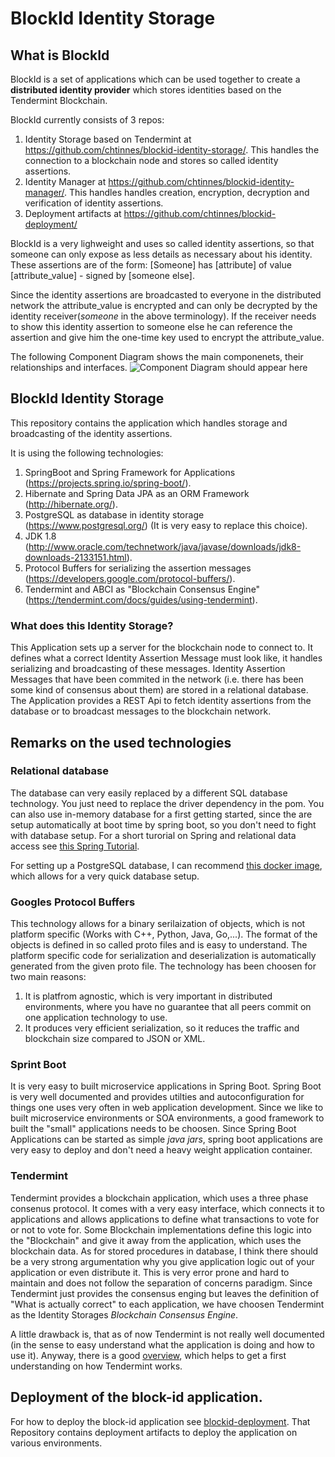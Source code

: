 # BlockId Identity Storage
## What is BlockId
BlockId is a set of applications which can be used together to create a **distributed identity provider** which stores identities based on the Tendermint Blockchain.

BlockId currently consists of 3 repos:
1. Identity Storage based on Tendermint at https://github.com/chtinnes/blockid-identity-storage/. This handles the connection to a blockchain node and stores so called identity assertions.
2. Identity Manager at https://github.com/chtinnes/blockid-identity-manager/. This handles handles creation, encryption, decryption and verification of identity assertions.
3. Deployment artifacts at https://github.com/chtinnes/blockid-deployment/

BlockId is a very lighweight and uses so called identity assertions, so that someone can only expose as less details as necessary about his identity.
These assertions are of the form:
[Someone] has [attribute] of value [attribute_value] - signed by [someone else].

Since the identity assertions are broadcasted to everyone in the distributed network the attribute_value is encrypted and can only be decrypted by the identity receiver(*someone* in the above terminology).
If the receiver needs to show this identity assertion to someone else he can reference the assertion and give him the one-time key used to encrypt the attribute_value.

The following Component Diagram shows the main componenets, their relationships and interfaces.
![Component Diagram should appear here](https://user-images.githubusercontent.com/17828327/29003245-878a89e8-7ab3-11e7-8bee-3eb2a111307b.png)

## BlockId Identity Storage
This repository contains the application which handles storage and broadcasting of the identity assertions.

It is using the following technologies:

1. SpringBoot and Spring Framework for Applications (https://projects.spring.io/spring-boot/).
2. Hibernate and Spring Data JPA as an ORM Framework (http://hibernate.org/).
3. PostgreSQL as database in identity storage (https://www.postgresql.org/) (It is very easy to replace this choice).
4. JDK 1.8 (http://www.oracle.com/technetwork/java/javase/downloads/jdk8-downloads-2133151.html).
5. Protocol Buffers for serializing the assertion messages (https://developers.google.com/protocol-buffers/). 
6. Tendermint and ABCI as "Blockchain Consensus Engine" (https://tendermint.com/docs/guides/using-tendermint).

### What does this Identity Storage?

This Application sets up a server for the blockchain node to connect to. It defines what a correct Identity Assertion Message must look like, it handles serializing and broadcasting of these messages.
Identity Assertion Messages that have been commited in the network (i.e. there has been some kind of consensus about them) are stored in a relational database.
The Application provides a REST Api to fetch identity assertions from the database or to broadcast messages to the blockchain network.

## Remarks on the used technologies
### Relational database

The database can very easily replaced by a different SQL database technology. You just need to replace the driver dependency in the pom.
You can also use in-memory database for a first getting started, since the are setup automatically at boot time by spring boot, so you don't need to fight with database setup.
For a short turorial on Spring and relational data access see [this Spring Tutorial](https://spring.io/guides/gs/relational-data-access/).

For setting up a PostgreSQL database, I can recommend [this docker image](https://docs.docker.com/samples/postgres/), which allows for a very quick database setup.

### Googles Protocol Buffers

This technology allows for a binary serilaization of objects, which is not platform specific (Works with C++, Python, Java, Go,...). The format of the objects is defined in so called proto files
and is easy to understand. The platform specific code for serialization and deserialization is automatically generated from the given proto file.
The technology has been choosen for two main reasons:

1. It is platfrom agnostic, which is very important in distributed environments, where you have no guarantee that all peers commit on one application technology to use.
2. It produces very efficient serialization, so it reduces the traffic and blockchain size compared to JSON or XML.

### Sprint Boot

It is very easy to built microservice applications in Spring Boot. Spring Boot is very well documented and provides utilties and autoconfiguration for things one uses very often in web application development.
Since we like to built microservice environments or SOA environments, a good framework to built the "small" applications needs to be choosen.
Since Spring Boot Applications can be started as simple *java jars*, spring boot applications are very easy to deploy and don't need a heavy weight application container.

### Tendermint 

Tendermint provides a blockchain application, which uses a three phase consenus protocol. It comes with a very easy interface, which connects it to applications and allows applications to define what transactions to vote for or not to vote for.
Some Blockchain implementations define this logic into the "Blockchain" and give it away from the application, which uses the blockchain data.
As for stored procedures in database, I think there should be a very strong argumentation why you give application logic out of your application or even distribute it. This is very error prone and hard to maintain and does not follow the separation of concerns paradigm.
Since Tendermint just provides the consensus enging but leaves the definition of "What is actually correct" to each application, we have choosen Tendermint as the Identity Storages *Blockchain Consensus Engine*. 

A little drawback is, that as of now Tendermint is not really well documented (in the sense to easy understand what the application is doing and how to use it).
Anyway, there is a good [overview](https://blog.cosmos.network/tendermint-in-a-nutshell-1baf4fd946ba), which helps to get a first understanding on how Tendermint works.

## Deployment of the block-id application.

For how to deploy the block-id application see [blockid-deployment](https://github.com/chtinnes/blockid-deployment/).
That Repository contains deployment artifacts to deploy the application on various environments.
